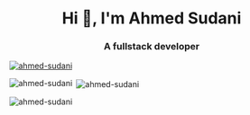 <h1 align="center">Hi 👋, I'm Ahmed Sudani</h1>
<h3 align="center">A fullstack developer</h3>

<p align="left"> <a href="https://github.com/ryo-ma/github-profile-trophy"><img src="https://github-profile-trophy.vercel.app/?username=ahmed-sudani" alt="ahmed-sudani" /></a> </p>

<p align="left">
</p>

<p><img align="left" src="https://github-readme-stats.vercel.app/api/top-langs?username=ahmed-sudani&show_icons=true&locale=en&layout=compact" alt="ahmed-sudani" /></p>

<p>&nbsp;<img align="center" src="https://github-readme-stats.vercel.app/api?username=ahmed-sudani&show_icons=true&locale=en" alt="ahmed-sudani" /></p>

<p><img align="center" src="https://github-readme-streak-stats.herokuapp.com/?user=ahmed-sudani&" alt="ahmed-sudani" /></p>
